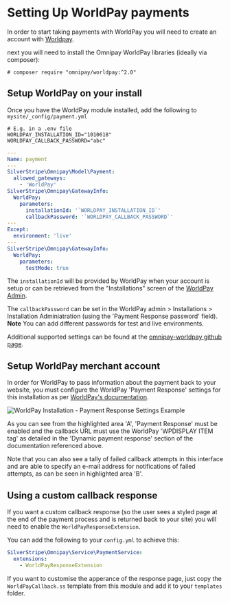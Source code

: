 # Setting Up WorldPay payments

In order to start taking payments with WorldPay you will need to
create an account with [Worldpay](http://www.worldpay.com/).

next you will need to install the Omnipay WorldPay libraries
(ideally via composer):

    # composer require "omnipay/worldpay:^2.0"

## Setup WorldPay on your install

Once you have the WorldPay module installed, add the following
to `mysite/_config/payment.yml`

```env
# E.g. in a .env file
WORLDPAY_INSTALLATION_ID="1010618"
WORLDPAY_CALLBACK_PASSWORD="abc"
```

```yml
---
Name: payment
---
SilverStripe\Omnipay\Model\Payment:
  allowed_gateways:
    - 'WorldPay'
SilverStripe\Omnipay\GatewayInfo:
  WorldPay:
    parameters:
      installationId: '`WORLDPAY_INSTALLATION_ID`'
      callbackPassword: '`WORLDPAY_CALLBACK_PASSWORD`'
---
Except:
  environment: 'live'
---
SilverStripe\Omnipay\GatewayInfo:
  WorldPay:
    parameters:
      testMode: true
```

The `installationId` will be provided by WorldPay when your account is
setup or can be retrieved from the "Installations" screen of the [WorldPay Admin](https://secure.worldpay.com/sso/public/auth/login.html).

The `callbackPassword` can be set in the WorldPay admin > Installations > Installation Adminiatration (using the 'Payment Response password' field).
**Note** You can add different passwords for test and live environments.

Additional supported settings can be found at the [omnipay-worldpay github page](https://github.com/thephpleague/omnipay-worldpay/blob/master/src/Gateway.php#L21).

## Setup WorldPay merchant account

In order for WorldPay to pass information about the payment back to your website, you must configure the WorldPay 'Payment Response' settings for this installation as per [WorldPay's documentation](http://support.worldpay.com/support/kb/bg/paymentresponse/pr0000.html).

![WorldPay Installation - Payment Response Settings Example](./_images/worldpay-installation-payment-response-settings-example.png)

As you can see from the highlighted area 'A', 'Payment Response' must be enabled and the callback URL must use the WorldPay 'WPDISPLAY ITEM tag' as detailed in the 'Dynamic payment response' section of the documentation referenced above.

Note that you can also see a tally of failed callback attempts in this interface and are able to specify an e-mail address for notifications of failed attempts, as can be seen in highlighted area 'B'.

## Using a custom callback response

If you want a custom callback response (so the user sees a styled page at
the end of the payment process and is returned back to your site) you
will need to enable the `WorldPayResponseExtension`.

You can add the following to your `config.yml` to achieve this:

```yml
SilverStripe\Omnipay\Service\PaymentService:
  extensions:
    - WorldPayResponseExtension
```

If you want to customise the apperance of the response page, just copy
the `WorldPayCallback.ss` template from this module and add it to your
`templates` folder.

